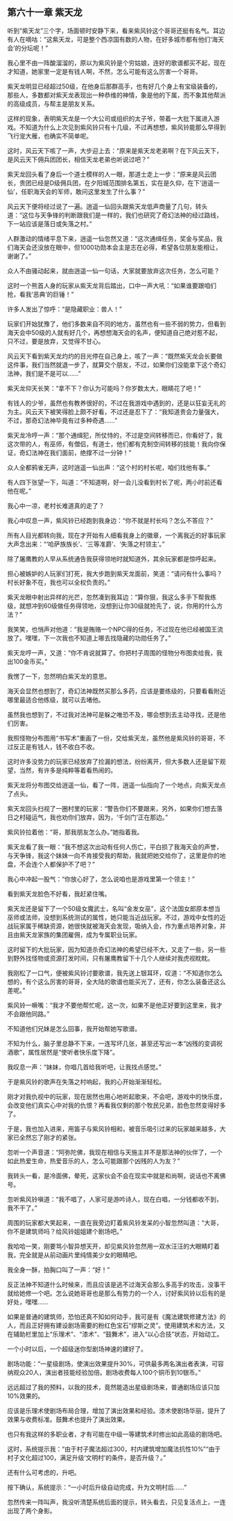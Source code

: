 ## 第六十一章 紫天龙


听到“紫天龙”三个字，场面顿时安静下来，看来紫风铃这个哥哥还挺有名气。耳边有人在嘀咕：“这紫天龙，可是整个西凉国有数的人物，在好多城市都有他们‘海天会’的分坛呢！”

我心里不由一阵酸溜溜的，原以为紫风铃是个穷姑娘，连好的歌谱都买不起，现在才知道，她家里一定是有钱人啊，不然，怎么可能有这么厉害一个哥哥。

紫天龙明显已经超过50级，在他身后那群高手，也有好几个身上有宝级装备的，那些人，多数都对紫天龙表现出一种恭维的神情，象是他的下属，而不象其他帮派的高级成员，与帮主是朋友关系。

这样的现象，表明紫天龙是一个大公司或组织的太子爷，带着一大批下属进入游戏。不知道为什么上次见到紫风铃只有十几级，不过再想想，紫风铃能那么早得到飞行宠大雁，也确实不简单呢。

这时，风云天下咳了一声，大步迎上去：“原来是紫天龙老弟啊？在下风云天下，是风云天下佣兵团团长，相信天龙老弟也听说过吧？”

紫天龙回头看了身后一个道士模样的人一眼，那道士走上一步：“原来是风云团长，贵团已经是D级佣兵团，在夕阳城范围排名第五，实在是久仰，在下‘逍遥一仙’，任职海天会的军师，敢问这里发生了什么事？”

风云天下便将经过说了一遍。逍遥一仙回头跟紫天龙低声商量了几句，转头道：“这位与天争锋的判断跟我们是一样的，我们也研究了奇幻法神的经过路线，下一站应该是落日或失落之村。”

人群激动的情绪平息下来，逍遥一仙忽然又道：“这次通缉任务，奖金与奖品，我们海天会还没放在眼中，但1000功勋本会主是志在必得，希望各位朋友能相让，谢谢了。”

众人不由骚动起来，就由逍遥一仙一句话，大家就要放弃这次任务，怎么可能？

这时一个熊首人身的玩家从紫天龙背后踏出，口中一声大吼：“如果谁要跟咱们抢，看我‘恶典’的巨锤！”

许多人发出了惊呼：“是隐藏职业：兽人！”

玩家们开始犹豫了，他们多数来自不同的地方，虽然也有一些不弱的势力，但看到海天会中50级的人就有好几个，再想想海天会的名声，便知道自己绝对惹不起，只不过，要是放弃，又觉得不甘心。

风云天下看到紫天龙灼灼的目光停在自己身上，咳了一声：“既然紫天龙会长要做这件事，我们当然就退一步了，就算交个朋友，不过，如果你们没能拿下这个奇幻法神，我们是不是可以……”

紫天龙仰天长笑：“拿不下？你认为可能吗？你岁数太大，眼睛花了吧！”

有钱人的少爷，虽然也有教养很好的，不过在我游戏中遇到的，还是以狂妄无礼的为主。风云天下被笑得脸上颇不好看，不过还是忍下了：“我知道贵会力量强大，不过，那奇幻法神毕竟有过多种奇遇……”

紫天龙冷哼一声：“那个通缉犯，所仗恃的，不过是空间转移而已，你看好了，我这次带的人，有巫师，有僧侣，有道士，他们都有克制空间转移的技能！我向你保证，奇幻法神在我们面前，绝撑不过一分钟！”

众人全都鸦雀无声，这时逍遥一仙出声：“这个村的村长呢，咱们找他有事。”

有人四下张望一下，叫道：“不知道啊，好一会儿没看到村长了呢，两小时前还看他在呢。”

我心中一凉，老村长难道真的走了？

我心中叹息一声，紫风铃已经跑到我身边：“你不就是村长吗？怎么不答应？”

所有人目光都转向我，现在才开始有人细看我身上的徽章，一个离我近的好事玩家大声念出来：“‘哈萨族族长’、‘三等准爵’、‘失落之村领主’。”

除了屠鹰教的人早从系统通告我获得领地时就知道外，其余玩家都是惊呼起来。

担心被嫉妒的人玩家们打死，我大步跑到紫天龙面前，笑道：“请问有什么事吗？村长好象不在，我也可以全权负责的。”

紫天龙眼中射出异样的光芒，忽然凑到我耳边：“算你狠，我这么多手下帮我练级，就想冲到60级做任务得领地，没想到让你30级就抢先了，说，你用的什么方法？”

我笑笑，也悄声对他道：“我是贿赂一个NPC得的任务，不过现在他已经被国王流放了。嘿嘿，下一次我也不知道上哪去找隐藏的功勋任务了。”

紫天龙哼一声，又道：“你不肯说就算了。你把村子周围的怪物分布图卖给我，我出100金币买。”

我愣了一下，忽然明白紫天龙的意思。

海天会显然也想到了，奇幻法神既然买那么多药，应该是要练级的，只要看看附近哪里最适合他练级，就可以去堵他。

虽然我也想到了，不过我对法神可是躲之唯恐不及，哪会想到去主动寻找，还是他们厉害。

我照怪物分布图用“书写术”重画了一份，交给紫天龙，虽然他是紫风铃的哥哥，不过反正是有钱人，钱不收白不收。

这时许多没势力的玩家已经放弃了捡漏的想法，纷纷离开，但大多数人还是留下观望，当然，有许多是纯粹等着看热闹的。

紫天龙将分布图交给逍遥一仙，看了一阵，逍遥一仙指向了一个地点，向紫天龙点了点头。

紫天龙回头扫视了一圈村里的玩家：“警告你们不要跟来，另外，如果你们想去落日之村碰运气，我也劝你们放弃，因为，‘千剑门’正在那边。”

紫风铃拉着他：“哥，那我朋友怎么办。”她指着我。

紫天龙看了我一眼：“我不想这次出动有任何人伤亡，平白损了我海天会的声誉，与天争锋，我这个妹妹一向不肯接受我的帮助，我就把她交给你了，这里是你的地盘，不会连个人都保护不了吧？”

我心中冲起一股气：“你放心好了，怎么说咱也是游戏里第一个领主！”

看到紫天龙脸色不好看，我赶紧住嘴。

紫天龙还是留下了一个50级女魔武士，名叫“金发女巫”，这个法国女郎原本想当巫师或法师，没想到系统测试的属性，她只能当近战玩家。不过，游戏中女性的近战玩家属于稀缺资源，她很快就被海天会发现，吸纳入会，作为重点培养对象，并且由紫天龙家族的集团雇佣，成为专属职业玩家。

这时留下的大批玩家，因为知道杀奇幻法神的希望已经不大，又走了一些，另一些到野外找怪物或资源打发时间，只有屠鹰教留下十几个人继续对我虎视眈眈。

我刚松了一口气，便被紫风铃讨要歌谱，我先送上银耳环，叹道：“不知道你怎么想的，有个这么厉害的哥哥，全大陆的歌谱也能买光了，还有，你怎么装备还这么差呢。”

紫风铃一噘嘴：“我才不要他帮忙呢，这一次，如果不是他正好要到这里来，我才不会跟他同路。”

不知道他们兄妹是怎么回事，我开始帮她写歌谱。

不知为什么，脑子里总静不下来，一连写坏几张，甚至还写出一本“凶残的变调祝酒歌”，属性居然是“使听者快乐度下降”。

我叹息一声：“妹妹，你唱几首给我听吧，让我找点感觉。”

于是紫风铃的歌声在失落之村响起，我的心开始渐渐轻松。

刚才对我仇视中的玩家，现在居然也用心地听起歌来，不会吧，游戏中的快乐度，会改变他们真实心中对我的仇恨？再看我仅剩的那个牧民兄弟，脸色忽然变得好多了。

于是，我也加入进来，用笛子与紫风铃相和，被音乐吸引过来的玩家越来越多，大家已全然忘了刚才的紧张。

忽听一个声音道：“阿弥陀佛，我现在相信与天施主并不是那法神的伙伴了，一个如此热爱生命，热爱音乐的人，怎么可能跟那个凶残的人为友？”

我转头一看，是冷面佛，晕死，这家伙会不会在现实中就是和尚啊，说话也不离佛号。

忽听紫风铃嗔道：“我不唱了，人家可是游吟诗人，现在白唱，一分钱都收不到，我不干了。”

周围的玩家都大笑起来，一直在我旁边盯着紫风铃发呆的小智忽然叫道：“大哥，你不是建筑师吗？给风铃姐姐建个剧场吧。”

我哈哈一笑，刚要骂小智异想天开，却见紫风铃忽然用一双水汪汪的大眼睛盯着我，完全就是从前动画片里纯情美少女的眼睛吧。

我全身一酥，拍胸口叫了一声：“好！”

反正法神不知道什么时候来，而且应该是逃不过海天会那么多高手的攻击，没事干就给她修一个吧。怎么说她哥哥也是那么有势力的一个人，讨好紫风铃以后有的是好处，嘿嘿……

如果是普通的建筑师，恐怕还真不知如何动手，我可是有《魔法建筑修建方法》的人，而且正好拥有建设剧场需要的粉红色宝石“缪斯之灵”。使用建筑术和方法，又在辅助栏里加上“乐理术”、“漆术”、“鼓舞术”，进入“以心合技”状态，开始动工。

一个小时以后，一个超级迷你型剧场神速的建好了。

剧场功能：“一星级剧场，使演出效果提升30%，可供最多两名演出者表演，可容纳观众20人，演出者技能经验加倍。剧场收费每人100个铜币到10银币。”

远远超过了我的预料，以我的技术，竟然能造出星级剧场来，普通剧场应该只加10%效果的。

应该是乐理术使剧场布局合理，增加了演出效果和经验。漆术使剧场华丽，提升了效果与收费标准。鼓舞术也提升了演出效果。

也只有我这样的多职业者，才有可能在中级一等建筑术时修出如此高级的剧场吧。

这时，系统提示我：“由于村子魔法超过300，村内建筑增加魔法抗性10%”“由于村子文化超过100，满足升级‘文明村’的条件，是否升级？。”

还有什么可考虑的，升吧。

按下确认，系统提示：“一小时后升级自动完成，升为文明村后……”

忽然传来一阵叫声，我没听清楚系统后面的提示，转头看去，只见复活点上，一连出现了两个身影。





